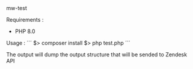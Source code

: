 mw-test

Requirements : 
- PHP 8.0

Usage : 
´´´
$> composer install
$> php test.php
´´´

The output will dump the output structure that will be sended to Zendesk API
